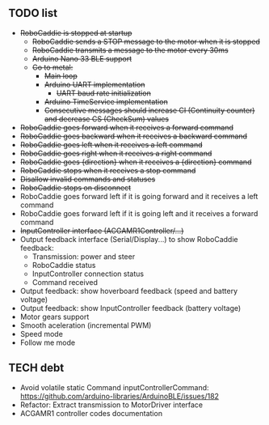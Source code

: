 ## TODO list

- ~~RoboCaddie is stopped at startup~~
  - ~~RoboCaddie sends a STOP message to the motor when it is stopped~~
  - ~~RoboCaddie transmits a message to the motor every 30ms~~
  - ~~Arduino Nano 33 BLE support~~
  - ~~Go to metal:~~
    - ~~Main loop~~
    - ~~Arduino UART implementation~~
      - ~~UART baud rate initialization~~
    - ~~Arduino TimeService implementation~~
    - ~~Consecutive messages should increase CI (Continuity counter) and decrease CS (CheckSum) values~~
- ~~RoboCaddie goes forward when it receives a forward command~~
- ~~RoboCaddie goes backward when it receives a backward command~~
- ~~RoboCaddie goes left when it receives a left command~~
- ~~RoboCaddie goes right when it receives a right command~~
- ~~RoboCaddie goes {direction} when it receives a {direction} command~~
- ~~RoboCaddie stops when it receives a stop command~~
- ~~Disallow invalid commands and statuses~~
- ~~RoboCaddie stops on disconnect~~
- RoboCaddie goes forward left if it is going forward and it receives a left command
- RoboCaddie goes forward left if it is going left and it receives a forward command
- ~~InputController interface (ACGAMR1Controller/...)~~
- Output feedback interface (Serial/Display...) to show RoboCaddie feedback:
  - Transmission: power and steer
  - RoboCaddie status
  - InputController connection status
  - Command received
- Output feedback: show hoverboard feedback (speed and battery voltage)
- Output feedback: show InputController feedback (battery voltage)
- Motor gears support
- Smooth aceleration (incremental PWM)
- Speed mode
- Follow me mode

## TECH debt

- Avoid volatile static Command inputControllerCommand: https://github.com/arduino-libraries/ArduinoBLE/issues/182 
- Refactor: Extract transmission to MotorDriver interface
- ACGAMR1 controller codes documentation
